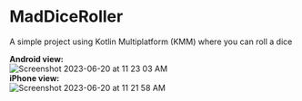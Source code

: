 # MadDiceRoller
A simple project using Kotlin Multiplatform (KMM) where you can roll a dice


**Android view:** <br />
![Screenshot 2023-06-20 at 11 23 03 AM](https://github.com/mad4n7/MadDiceRoller/assets/24665524/32494bd5-a78d-4b1e-9156-eb54ecb74c42)
<br />
**iPhone view:**<br />
![Screenshot 2023-06-20 at 11 21 58 AM](https://github.com/mad4n7/MadDiceRoller/assets/24665524/b57c16e0-2bdf-4ceb-99df-6882b318e6c4)
